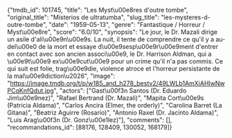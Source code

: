 {"tmdb_id": 101745, "title": "Les Myst\u00e8res d'outre tombe", "original_title": "Misterios de ultratumba", "slug_title": "les-mysteres-d-outre-tombe", "date": "1959-05-13", "genre": "Fantastique / Horreur / Myst\u00e8re", "score": "6.0/10", "synopsis": "Le jour, le Dr. Mazali dirige un asile d'ali\u00e9n\u00e9s. La nuit, il tente de comprendre ce qu'il y a au-del\u00e0 de la mort et essaye d\u00e9sesp\u00e9r\u00e9ment d'entrer en contact avec son ancien associ\u00e9, le Dr. Harrison Aldman, qui a \u00e9t\u00e9 ex\u00e9cut\u00e9 pour un crime qu'il n'a pas commis. Ce qui suit est folie, trag\u00e9die, violence atroce et l'horreur persistante de la mal\u00e9diction\u2026", "image": "https://image.tmdb.org/t/p/w185_and_h278_bestv2/49LWLb1AmXiAHIwNwPCqKnfQdut.jpg", "actors": ["Gast\u00f3n Santos (Dr. Eduardo Jim\u00e9nez)", "Rafael Bertrand (Dr. Mazali)", "Mapita Cort\u00e9s (Patricia Aldama)", "Carlos Ancira (Elmer, the orderly)", "Carolina Barret (La Gitana)", "Beatriz Aguirre (Rosario)", "Antonio Raxel (Dr. Jacinto Aldama)", "Luis Arag\u00f3n (Dr. Gonz\u00e1lez)"], "comments": [], "recommandations_id": [88176, 128409, 130052, 168179]}